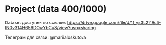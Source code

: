 # Project (data 400/1000)
Dataset доступен по ссылке: https://drive.google.com/file/d/1f_ys3L2Y9cIi-IN0v314H656DOwYbCu8/view?usp=sharing

Телеграм для связи: @mariialoskutova
